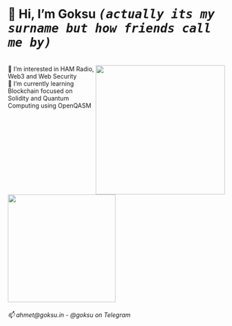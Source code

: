  <h1>👋 Hi, I’m <b>Goksu</b> <kbd><i>(actually its my surname but how friends call me by)</i></kbd></h1><br>
<img src="https://a57.foxnews.com/static.foxbusiness.com/foxbusiness.com/content/uploads/2021/05/0/0/ezgif.com-gif-maker-2.gif" align="right" width="300"/>
👀 I’m interested in HAM Radio, Web3 and Web Security <br>
🌱 I’m currently learning Blockchain focused on Solidity and Quantum Computing using OpenQASM<br><br>
 <img width=250 align="center" src="https://github-readme-stats.vercel.app/api/top-langs/?username=goeksu&title_color=61dafb&text_color=ffffff&icon_color=61dafb&bg_color=20232a&langs_count=8&layout=compact&border_color=61dafb&hide_border=true" />
<h6>
📫 ahmet@goksu.in - @goksu on Telegram</h6>

<!---
goeksu/goeksu is a ✨ special ✨ repository because its `README.md` (this file) appears on your GitHub profile.
You can click the Preview link to take a look at your changes.
--->
